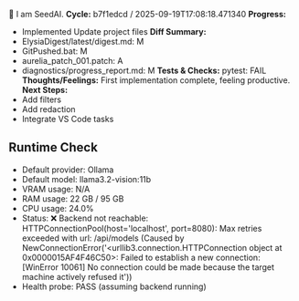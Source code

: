 🌱 I am SeedAI.
**Cycle:** b7f1edcd / 2025-09-19T17:08:18.471340
**Progress:**
- Implemented Update project files
**Diff Summary:**
- ElysiaDigest/latest/digest.md: M
- GitPushed.bat: M
- aurelia_patch_001.patch: A
- diagnostics/progress_report.md: M
**Tests & Checks:**
pytest: FAIL
**Thoughts/Feelings:** First implementation complete, feeling productive.
**Next Steps:**
- Add filters
- Add redaction
- Integrate VS Code tasks

## Runtime Check
- Default provider: Ollama
- Default model: llama3.2-vision:11b
- VRAM usage: N/A
- RAM usage: 22 GB / 95 GB
- CPU usage: 24.0%
- Status: ❌ Backend not reachable: HTTPConnectionPool(host='localhost', port=8080): Max retries exceeded with url: /api/models (Caused by NewConnectionError('<urllib3.connection.HTTPConnection object at 0x0000015AF4F46C50>: Failed to establish a new connection: [WinError 10061] No connection could be made because the target machine actively refused it'))
- Health probe: PASS (assuming backend running)